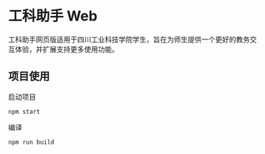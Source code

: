# 工科助手 Web

工科助手网页版适用于四川工业科技学院学生，旨在为师生提供一个更好的教务交互体验，并扩展支持更多使用功能。

## 项目使用

启动项目

```
npm start
```

编译

```
npm run build
```